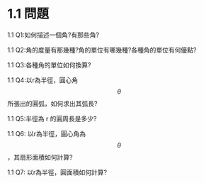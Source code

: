 # 1.1 問題

1.1 Q1:如何描述一個角?有那些角?

1.1 Q2:角的度量有那幾種?角的單位有哪幾種?各種角的單位有何優點?

1.1 Q3:各種角的單位如何換算?

1.1 Q4:以r為半徑，圓心角$$ \theta $$所張出的圓弧，如何求出其弧長?

1.1 Q5:半徑為 r 的圓周長是多少?

1.1 Q6: 以r為半徑，圓心角為 $$ \theta $$ ，其扇形面積如何計算?

1.1 Q7: 以r為半徑，圓面積如何計算?

